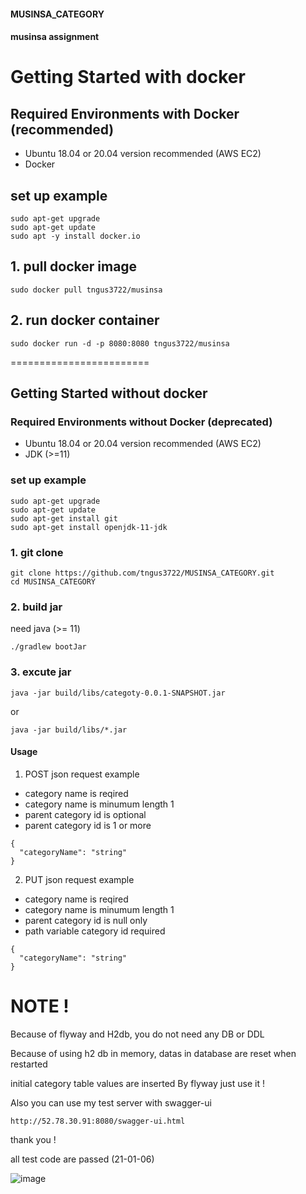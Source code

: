 #### MUSINSA_CATEGORY
#### musinsa assignment

# Getting Started with docker 

## Required Environments with Docker (recommended)
* Ubuntu 18.04 or 20.04 version recommended (AWS EC2)
* Docker

## set up example
```
sudo apt-get upgrade
sudo apt-get update
sudo apt -y install docker.io
```
## 1. pull docker image
```
sudo docker pull tngus3722/musinsa
```

## 2. run docker container
```
sudo docker run -d -p 8080:8080 tngus3722/musinsa
```



========================
## Getting Started without docker

### Required Environments without Docker (deprecated)

* Ubuntu 18.04 or 20.04 version recommended (AWS EC2)
* JDK (>=11)
### set up example
```
sudo apt-get upgrade
sudo apt-get update
sudo apt-get install git
sudo apt-get install openjdk-11-jdk
```

### 1. git clone
```
git clone https://github.com/tngus3722/MUSINSA_CATEGORY.git
cd MUSINSA_CATEGORY
```

### 2. build jar
need java (>= 11)
```
./gradlew bootJar 
```

### 3. excute jar
```
java -jar build/libs/categoty-0.0.1-SNAPSHOT.jar
```
or
```
java -jar build/libs/*.jar
```


#### Usage

1. POST json request example
- category name is reqired 
- category name is minumum length 1
- parent category id is optional
- parent category id is 1 or more 
```
{
  "categoryName": "string"
}
```


2. PUT json request example
- category name is reqired 
- category name is minumum length 1
- parent category id is null only 
- path variable category id required
```
{
  "categoryName": "string"
}
```


# NOTE ! 

Because of flyway and H2db, you do not need any DB or DDL

Because of using h2 db in memory, datas in database are reset when restarted

initial category table values are inserted By flyway just use it !

Also you can use my test server with swagger-ui

```
http://52.78.30.91:8080/swagger-ui.html
```

thank you !








all test code are passed (21-01-06)




![image](https://user-images.githubusercontent.com/32263898/148392956-3089ed1f-0c3b-4de0-b3e2-d9fe81b658c6.png)

